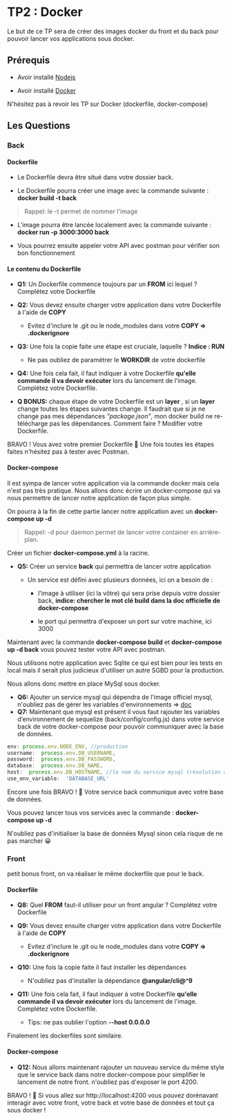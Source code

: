 # TP2 : Docker

Le but de ce TP sera de créer des images docker du front et du back pour pouvoir lancer vos applications sous docker.

## Prérequis

- Avoir installé [Nodejs](https://nodejs.org/en/)

- Avoir installé [Docker](https://docs.docker.com/engine/install/)

N'hésitez pas à revoir les TP sur Docker (dockerfile, docker-compose)

## Les Questions

### Back

#### Dockerfile

- Le Dockerfile devra être situé dans votre dossier back.

- Le Dockerfile pourra créer une image avec la commande suivante : **docker build -t back**

> Rappel: le -t permet de nommer l'image

- L'image pourra être lancée localement avec la commande suivante : **docker run -p 3000:3000 back**

- Vous pourrez ensuite appeler votre API avec postman pour vérifier son bon fonctionnement

#### Le contenu du Dockerfile

- **Q1:** Un Dockerfile commence toujours par un **FROM** ici lequel ? Complétez votre Dockerfile

- **Q2:** Vous devez ensuite charger votre application dans votre Dockerfile à l'aide de **COPY**

  - Evitez d'inclure le .git ou le node_modules dans votre **COPY => .dockerignore**

- **Q3:** Une fois la copie faite une étape est cruciale, laquelle ? **Indice : RUN**
  - Ne pas oubliez de paramétrer le **WORKDIR** de votre dockerfile
- **Q4:** Une fois cela fait, il faut indiquer à votre Dockerfile **qu'elle commande il va devoir exécuter** lors du lancement de l'image. Complétez votre Dockerfile.

- **Q BONUS:** chaque étape de votre Dockerfile est un **layer** , si un **layer** change toutes les étapes suivantes change. Il faudrait que si je ne change pas mes dépendances _"package.json"_, mon docker build ne re-télécharge pas les dépendances. Comment faire ? Modifier votre Dockerfile.

BRAVO ! Vous avez votre premier Dockerfile 🎉 Une fois toutes les étapes faites n'hésitez pas à tester avec Postman.

#### Docker-compose

Il est sympa de lancer votre application via la commande docker mais cela n'est pas très pratique. Nous allons donc écrire un docker-compose qui va nous permettre de lancer notre application de façon plus simple.

On pourra à la fin de cette partie lancer notre application avec un **docker-compose up -d**

> Rappel: -d pour daemon permet de lancer votre container en arrière-plan.

Créer un fichier **docker-compose.yml** à la racine.

- **Q5:** Créer un service **back** qui permettra de lancer votre application

  - Un service est défini avec plusieurs données, ici on a besoin de :

    - l'image à utiliser (ici la vôtre) qui sera prise depuis votre dossier back, **indice: chercher le mot clé build dans la doc officielle de docker-compose**

    - le port qui permettra d'exposer un port sur votre machine, ici 3000

Maintenant avec la commande **docker-compose build** et **docker-compose up -d back** vous pouvez tester votre API avec postman.

Nous utilisons notre application avec Sqlite ce qui est bien pour les tests en local mais il serait plus judicieux d'utiliser un autre SGBD pour la production.

Nous allons donc mettre en place MySql sous docker.

- **Q6:** Ajouter un service mysql qui dépendra de l'image officiel mysql, n'oubliez pas de gérer les variables d'environnements => [doc](https://hub.docker.com/_/mysql)
- **Q7:** Maintenant que mysql est présent il vous faut rajouter les variables d’environnement de sequelize (back/config/config.js) dans votre service back de votre docker-compose pour pouvoir communiquer avec la base de données.

```javascript
env: process.env.NODE_ENV, //production
username:  process.env.DB_USERNAME,
password:  process.env.DB_PASSWORD,
database:  process.env.DB_NAME,
host:  process.env.DB_HOSTNAME, //le nom du service mysql (résolution automatique par docker)
use_env_variable:  'DATABASE_URL'
```

Encore une fois BRAVO ! 🎉 Votre service back communique avec votre base de données.

Vous pouvez lancer tous vos services avec la commande : **docker-compose up -d**

N'oubliez pas d'initialiser la base de données Mysql sinon cela risque de ne pas marcher 😀

### Front

petit bonus front, on va réaliser le même dockerfile que pour le back.

#### Dockerfile

- **Q8:** Quel **FROM** faut-il utiliser pour un front angular ? Complétez votre Dockerfile

- **Q9:** Vous devez ensuite charger votre application dans votre Dockerfile à l'aide de **COPY**

  - Evitez d'inclure le .git ou le node_modules dans votre **COPY => .dockerignore**

- **Q10:** Une fois la copie faite il faut installer les dépendances

  - N'oubliez pas d'installer la dépendance **@angular/cli@^9**

- **Q11:** Une fois cela fait, il faut indiquer à votre Dockerfile **qu'elle commande il va devoir exécuter** lors du lancement de l'image. Complétez votre Dockerfile.
  - Tips: ne pas oublier l'option **--host 0.0.0.0**

Finalement les dockerfiles sont similaire.

#### Docker-compose

- **Q12:** Nous allons maintenant rajouter un nouveau service du même style que le service back dans notre docker-compose pour simplifier le lancement de notre front. n'oubliez pas d'exposer le port 4200.

BRAVO ! 🎉 Si vous allez sur http://localhost:4200 vous pouvez dorénavant interagir avec votre front, votre back et votre base de données et tout ça sous docker !
